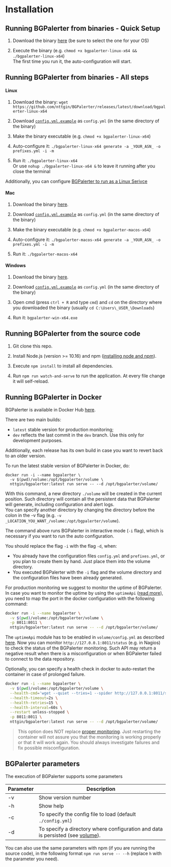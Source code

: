 # Installation

## Running BGPalerter from binaries - Quick Setup

1. Download the binary [here](https://github.com/nttgin/BGPalerter/releases) (be sure to select the one for your OS)

2. Execute the binary (e.g. `chmod +x bgpalerter-linux-x64 && ./bgpalerter-linux-x64`)  
The first time you run it, the auto-configuration will start.

## Running BGPalerter from binaries - All steps

#### Linux

1. Download the binary:  `wget https://github.com/nttgin/BGPalerter/releases/latest/download/bgpalerter-linux-x64`

2. Download [`config.yml.example`](https://raw.githubusercontent.com/nttgin/BGPalerter/master/config.yml.example) as `config.yml` (in the same directory of the binary)

3. Make the binary executable (e.g. `chmod +x bgpalerter-linux-x64`)

4. Auto-configure it: `./bgpalerter-linux-x64 generate -a _YOUR_ASN_ -o prefixes.yml -i -m`  

5. Run it: `./bgpalerter-linux-x64`  
Or use `nohup ./bgpalerter-linux-x64 &` to leave it running after you close the terminal

Additionally, you can configure [BGPalerter to run as a Linux Serivce](linux-service.md)

#### Mac

1. Download the binary [here](https://github.com/nttgin/BGPalerter/releases/latest/download/bgpalerter-macos-x64).

2. Download [`config.yml.example`](https://raw.githubusercontent.com/nttgin/BGPalerter/master/config.yml.example) as `config.yml` (in the same directory of the binary)

3. Make the binary executable (e.g. `chmod +x bgpalerter-macos-x64`)

4. Auto-configure it: `./bgpalerter-macos-x64 generate -a _YOUR_ASN_ -o prefixes.yml -i -m`  

5. Run it: `./bgpalerter-macos-x64`


#### Windows

1. Download the binary [here](https://github.com/nttgin/BGPalerter/releases/latest/download/bgpalerter-win-x64.exe).

2. Download [`config.yml.example`](https://raw.githubusercontent.com/nttgin/BGPalerter/master/config.yml.example) as `config.yml` (in the same directory of the binary)

3. Open cmd (press `ctrl + R` and type `cmd`) and `cd` on the directory where you downloaded the binary (usually `cd C:\Users\_USER_\Downloads`)

4. Run it: `bgpalerter-win-x64.exe`

## Running BGPalerter from the source code

1. Git clone this repo.

2. Install Node.js (version >= 10.16) and npm ([installing node and npm](node.md)).

3. Execute `npm install` to install all dependencies.

4. Run `npm run watch-and-serve` to run the application. At every file change it will self-reload.


## Running BGPalerter in Docker

BGPalerter is available in Docker Hub [here](https://hub.docker.com/r/nttgin/bgpalerter/tags).

There are two main builds:
* `latest` stable version for production monitoring;
* `dev` reflects the last commit in the `dev` branch. Use this only for development purposes.

Additionally, each release has its own build in case you want to revert back to an older version.

To run the latest stable version of BGPalerter in Docker, do:

```
docker run -i --name bgpalerter \
  -v $(pwd)/volume:/opt/bgpalerter/volume \
  nttgin/bgpalerter:latest run serve -- --d /opt/bgpalerter/volume/
```

With this command, a new directory `./volume` will be created in the current position.
Such directory will contain all the persistent data that BGPalerter will generate, including configuration and alert logs.  
You can specify another directory by changing the directory before the colon in the -v flag (e.g. `-v _LOCATION_YOU_WANT_/volume:/opt/bgpalerter/volume`).

The command above runs BGPalerter in interactive mode (`-i` flag), which is necessary if you want to run the auto configuration.

You should replace the flag `-i` with the flag `-d`, when:
* You already have the configuration files `config.yml` and `prefixes.yml`, or you plan to create them by hand. Just place them into the volume directory.
* You executed BGPalerter with the `-i` flag and the volume directory and the configuration files have been already generated.

For production monitoring we suggest to monitor the uptime of BGPalerter.  
In case you want to monitor the uptime by using the `uptimeApi` ([read more](process-monitors.md)), you need to map the port in the docker configuration with the following command:

```bash
docker run -i --name bgpalerter \
  -v $(pwd)/volume:/opt/bgpalerter/volume \
  -p 8011:8011 \
  nttgin/bgpalerter:latest run serve -- --d /opt/bgpalerter/volume/
```

The `uptimeApi` module has to be enabled in `volume/config.yml` as described [here](process-monitors.md).
Now you can monitor `http://127.0.0.1:8011/status` (e.g. in Nagios) to check the status of the BGPalerter monitoring.
Such API may return a negative result when there is a misconfiguration or when BGPalerter failed to connect to the data repository.



Optionally, you can specify a health check in docker to auto-restart the container in case of prolonged failure.

```bash
docker run -i --name bgpalerter \
  -v $(pwd)/volume:/opt/bgpalerter/volume \
  --health-cmd='wget --quiet --tries=1 --spider http://127.0.0.1:8011/status || exit 1' \
  --health-timeout=2s \
  --health-retries=15 \
  --health-interval=60s \
  --restart unless-stopped \
  -p 8011:8011 \
  nttgin/bgpalerter:latest run serve -- --d /opt/bgpalerter/volume/
```

> This option does NOT replace [proper monitoring](process-monitors.md).
Just restarting the container will not assure you that the monitoring is working properly or that it will work again. You should always investigate failures and fix possible misconfiguration.

## BGPalerter parameters

The execution of BGPalerter supports some parameters 

| Parameter | Description |
|---|---|
| -v  | Show version number |
| -h  | Show help |
| -c  | To specify the config file to load (default `./config.yml`) |
| -d  | To specify a directory where configuration and data is persisted (see [volume](configuration.md)). |

You can also use the same parameters with npm (if you are running the source code), in the following format `npm run serve -- --h` (replace `h` with the parameter you need).
